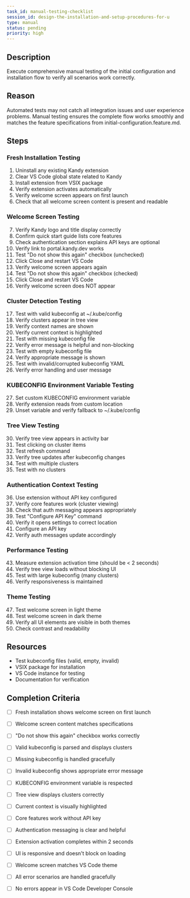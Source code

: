 ```yaml
---
task_id: manual-testing-checklist
session_id: design-the-installation-and-setup-procedures-for-u
type: manual
status: pending
priority: high
---
```


## Description

Execute comprehensive manual testing of the initial configuration and installation flow to verify all scenarios work correctly.

## Reason

Automated tests may not catch all integration issues and user experience problems. Manual testing ensures the complete flow works smoothly and matches the feature specifications from initial-configuration.feature.md.

## Steps

### Fresh Installation Testing
1. Uninstall any existing Kandy extension
2. Clear VS Code global state related to Kandy
3. Install extension from VSIX package
4. Verify extension activates automatically
5. Verify welcome screen appears on first launch
6. Check that all welcome screen content is present and readable

### Welcome Screen Testing
7. Verify Kandy logo and title display correctly
8. Confirm quick start guide lists core features
9. Check authentication section explains API keys are optional
10. Verify link to portal.kandy.dev works
11. Test "Do not show this again" checkbox (unchecked)
12. Click Close and restart VS Code
13. Verify welcome screen appears again
14. Test "Do not show this again" checkbox (checked)
15. Click Close and restart VS Code
16. Verify welcome screen does NOT appear

### Cluster Detection Testing
17. Test with valid kubeconfig at ~/.kube/config
18. Verify clusters appear in tree view
19. Verify context names are shown
20. Verify current context is highlighted
21. Test with missing kubeconfig file
22. Verify error message is helpful and non-blocking
23. Test with empty kubeconfig file
24. Verify appropriate message is shown
25. Test with invalid/corrupted kubeconfig YAML
26. Verify error handling and user message

### KUBECONFIG Environment Variable Testing
27. Set custom KUBECONFIG environment variable
28. Verify extension reads from custom location
29. Unset variable and verify fallback to ~/.kube/config

### Tree View Testing
30. Verify tree view appears in activity bar
31. Test clicking on cluster items
32. Test refresh command
33. Verify tree updates after kubeconfig changes
34. Test with multiple clusters
35. Test with no clusters

### Authentication Context Testing
36. Use extension without API key configured
37. Verify core features work (cluster viewing)
38. Check that auth messaging appears appropriately
39. Test "Configure API Key" command
40. Verify it opens settings to correct location
41. Configure an API key
42. Verify auth messages update accordingly

### Performance Testing
43. Measure extension activation time (should be < 2 seconds)
44. Verify tree view loads without blocking UI
45. Test with large kubeconfig (many clusters)
46. Verify responsiveness is maintained

### Theme Testing
47. Test welcome screen in light theme
48. Test welcome screen in dark theme
49. Verify all UI elements are visible in both themes
50. Check contrast and readability

## Resources

- Test kubeconfig files (valid, empty, invalid)
- VSIX package for installation
- VS Code instance for testing
- Documentation for verification

## Completion Criteria

- [ ] Fresh installation shows welcome screen on first launch
- [ ] Welcome screen content matches specifications
- [ ] "Do not show this again" checkbox works correctly
- [ ] Valid kubeconfig is parsed and displays clusters
- [ ] Missing kubeconfig is handled gracefully
- [ ] Invalid kubeconfig shows appropriate error message
- [ ] KUBECONFIG environment variable is respected
- [ ] Tree view displays clusters correctly
- [ ] Current context is visually highlighted
- [ ] Core features work without API key
- [ ] Authentication messaging is clear and helpful
- [ ] Extension activation completes within 2 seconds
- [ ] UI is responsive and doesn't block on loading
- [ ] Welcome screen matches VS Code theme
- [ ] All error scenarios are handled gracefully
- [ ] No errors appear in VS Code Developer Console

